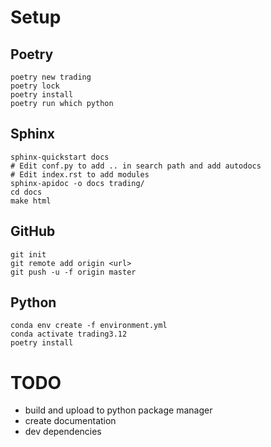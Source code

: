 # Setup
## Poetry
```
poetry new trading
poetry lock
poetry install
poetry run which python
```
## Sphinx
```
sphinx-quickstart docs
# Edit conf.py to add .. in search path and add autodocs
# Edit index.rst to add modules
sphinx-apidoc -o docs trading/
cd docs
make html
```
## GitHub
```
git init
git remote add origin <url>
git push -u -f origin master
```

## Python
```
conda env create -f environment.yml
conda activate trading3.12
poetry install
```

# TODO
- build and upload to python package manager
- create documentation
- dev dependencies